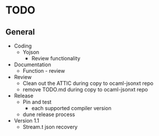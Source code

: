 # TODO
## General
* Coding
  * Yojson
    * Review functionality
* Documentation
  * Function - review
* Review
  * Clean out the ATTIC during copy to ocaml-jsonxt repo
  * remove TODO.md during copy to ocaml-jsonxt repo
* Release
  * Pin and test
    * each supported compiler version
  * dune release process
* Version 1.1
  * Stream.t json recovery
